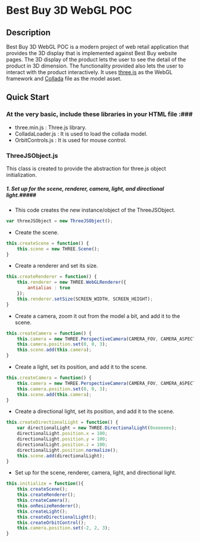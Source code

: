 Best Buy 3D WebGL POC 
=====================

Description
-----------

Best Buy 3D WebGL POC is a modern project of web retail application that provides the 3D display that is implemented against Best Buy website pages. The 3D display of the product lets the user to see the detail of the product in 3D dimension. The functionality provided also lets the user to interact with the product interactively. It uses [three.js](https://github.com/mrdoob/three.js/) as the WebGL framework and [Collada](https://collada.org/) file as the model asset.

Quick Start
-----------

### At the very basic, include these libraries in your HTML file :###
* three.min.js : Three.js library.  
* ColladaLoader.js : It is used to load the collada model.
* OrbitControls.js : It is used for mouse control.

### ThreeJSObject.js ###

This class is created to provide the abstraction for three.js object initialization. 

##### 1. Set up for the scene, renderer, camera, light, and directional light.##### 

* This code creates the new instance/object of the ThreeJSObject.  
```javascript
var threeJSObject = new ThreeJSObject();
``` 

* Create the scene.
```javascript
this.createScene = function() {
	this.scene = new THREE.Scene();
}
```

* Create a renderer and set its size.
```javascript
this.createRenderer = function() {
	this.renderer = new THREE.WebGLRenderer({
		antialias : true
	});
	this.renderer.setSize(SCREEN_WIDTH, SCREEN_HEIGHT);
}
```  

* Create a camera, zoom it out from the model a bit, and add it to the scene.
```javascript
this.createCamera = function() {
	this.camera = new THREE.PerspectiveCamera(CAMERA_FOV, CAMERA_ASPECT, CAMERA_NEAR, CAMERA_FAR);
	this.camera.position.set(0, 0, 3);
	this.scene.add(this.camera);
}
```

* Create a light, set its position, and add it to the scene.
```javascript
this.createCamera = function() {
	this.camera = new THREE.PerspectiveCamera(CAMERA_FOV, CAMERA_ASPECT, CAMERA_NEAR, CAMERA_FAR);
	this.camera.position.set(0, 0, 3);
	this.scene.add(this.camera);
}
```
  
* Create a directional light, set its position, and add it to the scene.
```javascript
this.createDirectionalLight = function() {
	var directionalLight = new THREE.DirectionalLight(0xeeeeee);
	directionalLight.position.x = 100;
	directionalLight.position.y = 100;
	directionalLight.position.z = 100;
	directionalLight.position.normalize();
	this.scene.add(directionalLight);
}
```

* Set up for the scene, renderer, camera, light, and directional light.
```javascript
this.initialize = function(){
	this.createScene();
	this.createRenderer();
	this.createCamera();
	this.onResizeRenderer();
	this.createLight();
	this.createDirectionalLight();
	this.createOrbitControl();
	this.camera.position.set(-2, 2, 3);
}
```



